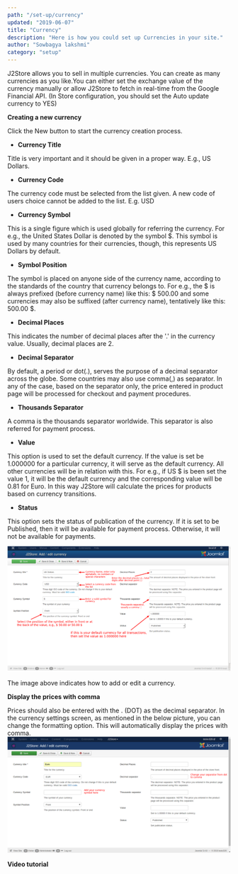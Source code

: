 ```yaml
---
path: "/set-up/currency"
updated: "2019-06-07"
title: "Currency"
description: "Here is how you could set up Currencies in your site."
author: "Sowbagya lakshmi"
category: "setup"
---
```

J2Store allows you to sell in multiple currencies. You can create as many currencies as you like.You can either set the exchange value of the currency manually or allow J2Store to fetch in real-time from the Google Financial API. (In Store configuration, you should set the Auto update currency to YES)

**Creating a new currency**

Click the New button to start the currency creation process.

- **Currency Title**

Title is very important and it should be given in a proper way. E.g., US Dollars.

- **Currency Code**

The currency code must be selected from the list given. A new code of users choice cannot be added to the list. E.g. USD

- **Currency Symbol**

This is a single figure which is used globally for referring the currency. For e.g., the United States Dollar is denoted by the symbol $. This symbol is used by many countries for their currencies, though, this represents US Dollars by default.

- **Symbol Position**

The symbol is placed on anyone side of the currency name, according to the standards of the country that currency belongs to. For e.g., the $ is always prefixed (before currency name) like this: $ 500.00 and some currencies may also be suffixed (after currency name), tentatively like this: 500.00 $.

- **Decimal Places**

This indicates the number of decimal places after the '.' in the currency value. Usually, decimal places are 2.

- **Decimal Separator**

By default, a period or dot(.), serves the purpose of a decimal separator across the globe. Some countries may also use comma(,) as separator. In any of the case, based on the separator only, the price entered in product page will be processed for checkout and payment procedures.

- **Thousands Separator**

A comma is the thousands separator worldwide. This separator is also referred for payment process.

- **Value**

This option is used to set the default currency. If the value is set be 1.000000 for a particular currency, it will serve as the default currency. All other currencies will be in relation with this. For e.g., if US $ is been set the value 1, it will be the default currency and the corresponding value will be 0.81 for Euro. In this way J2Store will calculate the prices for products based on currency transitions.

- **Status**

This option sets the status of publication of the currency. If it is set to be Published, then it will be available for payment process. Otherwise, it will not be available for payments.

![Adding a new currency](https://raw.githubusercontent.com/j2store/doc-images/master/set-up/currency/Currency_Add.png)

The image above indicates how to add or edit a currency.

**Display the prices with comma**

Prices should also be entered with the . (DOT) as the decimal separator. In the currency settings screen, as mentioned in the below picture, you can change the formatting option. This will automatically display the prices with comma.
![Displaying prices with comma](https://raw.githubusercontent.com/j2store/doc-images/master/set-up/currency/currency_decimal_separator.png)

**Video tutorial**

<videoembed src="MXMywDaUErw"></videoembed>
